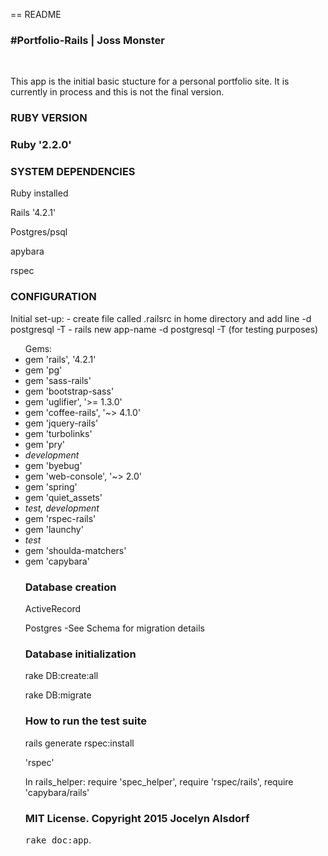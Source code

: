 == README
<h3>#Portfolio-Rails | Joss Monster</h3><br>

<p>This app is the initial basic stucture for a personal portfolio site. It is currently in process and this is not the final version.</P>

<h3>RUBY VERSION <h3>
<p>Ruby '2.2.0'</p>

<h3>SYSTEM DEPENDENCIES</h3>

<p>Ruby installed</p>
<p>Rails '4.2.1'</p>
<p>Postgres/psql</p>
<p>apybara</p>
<p>rspec</p>


<h3>CONFIGURATION</h3>
<p>Initial set-up:
		- create file called .railsrc in home directory and add line -d postgresql -T
		- rails new app-name -d postgresql -T   (for testing purposes)</p>
	<ul>Gems:
		<li>gem 'rails', '4.2.1'</li>
		<li>gem 'pg'</li>
		<li>gem 'sass-rails'</li>
		<li>gem 'bootstrap-sass'</li>
		<li>gem 'uglifier', '>= 1.3.0'</li>
		<li>gem 'coffee-rails', '~> 4.1.0'</li>
		<li>gem 'jquery-rails'</li>
		<li>gem 'turbolinks'</li>
		<li>gem 'pry'</li>
		<li><em>development</em></li>
	  <li>gem 'byebug'</li>
	  <li>gem 'web-console', '~> 2.0'</li>
	  <li>gem 'spring'</li>
	  <li>gem 'quiet_assets'</li>
		<li><em>test, development</em>
	  <li>gem 'rspec-rails'</li>
	  <li>gem 'launchy'</li>
		<li><em>test</em></li>
	  <li>gem 'shoulda-matchers'</li>
	 	<li>gem 'capybara'</li>

<h3>Database creation</h3>
<p>ActiveRecord</p>
<p>Postgres -See Schema for migration details</p>

<h3>Database initialization</h3>
<p>rake DB:create:all</p>
<p>rake DB:migrate</p>


<h3>How to run the test suite</h3>
<p>rails generate rspec:install</p>
<p>'rspec'</p>
<p>In rails_helper: require 'spec_helper', require 'rspec/rails', require 'capybara/rails'</p>




<h3>MIT License. Copyright 2015 Jocelyn Alsdorf</h3>



<tt>rake doc:app</tt>.
